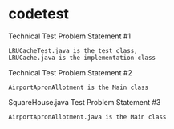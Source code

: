 # codetest

Technical Test Problem Statement #1

    LRUCacheTest.java is the test class,
    LRUCache.java is the implementation class

Technical Test Problem Statement #2

    AirportApronAllotment is the Main class

SquareHouse.java Test Problem Statement #3

    AirportApronAllotment.java is the Main class